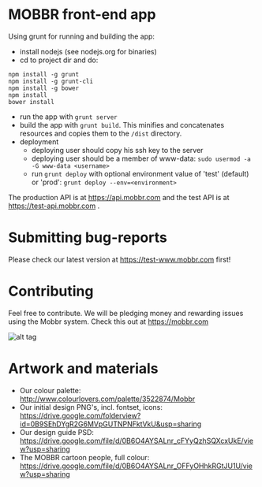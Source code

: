 MOBBR front-end app
===================

Using grunt for running and building the app:

- install nodejs (see nodejs.org for binaries)
- cd to project dir and do:
```
npm install -g grunt
npm install -g grunt-cli
npm install -g bower
npm install
bower install
```
- run the app with ```grunt server```
- build the app with ```grunt build```. This minifies and concatenates resources and copies them to the ```/dist``` directory.
- deployment
  - deploying user should copy his ssh key to the server
  - deploying user should be a member of www-data: ```sudo usermod -a -G www-data <username>```
  - run ```grunt deploy``` with optional environment value of 'test' (default) or 'prod': ```grunt deploy --env=<environment>``` 

The production API is at https://api.mobbr.com and the test API is at https://test-api.mobbr.com .  


Submitting bug-reports
======================

Please check our latest version at https://test-www.mobbr.com first!

Contributing
============

Feel free to contribute. We will be pledging money and rewarding issues using the Mobbr system. Check this out at https://mobbr.com

![alt tag](https://api.mobbr.com/button/b18bfe4333b5f1ab31f7cf23442d17cb/medium/EUR)

Artwork and materials
=====================

- Our colour palette: http://www.colourlovers.com/palette/3522874/Mobbr
- Our initial design PNG's, incl. fontset, icons: https://drive.google.com/folderview?id=0B9SEhDYgR2G6MVpGUTNPNFktVkU&usp=sharing
- Our design guide PSD: https://drive.google.com/file/d/0B6O4AYSALnr_cFYyQzhSQXcxUkE/view?usp=sharing
- The MOBBR cartoon people, full colour: https://drive.google.com/file/d/0B6O4AYSALnr_OFFyOHhkRGtJU1U/view?usp=sharing
